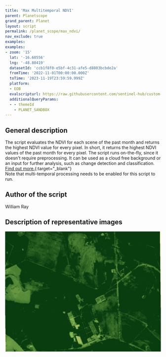 ```yaml
---
title: 'Max Multitemporal NDVI'
parent: Planetscope
grand_parent: Planet
layout: script
permalink: /planet_scope/max_ndvi/
nav_exclude: true
examples:
examples:
- zoom: '15'
  lat: '-16.60556'
  lng: '-48.80419'
  datasetId: 'ccb1f8f0-e5bf-4c31-afe5-d8803bcbde2a'
  fromTime: '2022-11-01T00:00:00.000Z'
  toTime: '2023-11-19T23:59:59.999Z'
  platform:
  - EOB
  evalscripturl: https://raw.githubusercontent.com/sentinel-hub/custom-scripts/master/planet_scope/max_ndvi/script.js
  additionalQueryParams:
  - - themeId
    - PLANET_SANDBOX
---
```


## General description

The script evaluates the NDVI for each scene of the past month and returns the highest NDVI value for every pixel. In short, it returns the highest NDVI values of the past month for every pixel. The script runs on-the-fly, since
it doesn't require preprocessing. It can be used as a cloud free background or an input for further analysis, such as change detection and classification. [Find out more.](https://www.sentinel-hub.com/max_service){:target="_blank"}  
Note that multi-temporal processing needs to be enabled for this script to run.

## Author of the script

William Ray

## Description of representative images

![g](fig/fig1.png)



